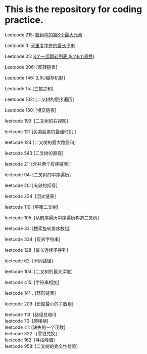 # This is the repository for coding practice.
Leetcode 215: [数组中的第K个最大元素](https://github.com/azpeteryang/coding-interview/blob/master/215.%E6%95%B0%E7%BB%84%E4%B8%AD%E7%AC%AC%E4%B8%AA%E6%9C%80%E5%A4%A7%E5%85%83%E7%B4%A0.md)                  

Leetcode 3: [无重复字符的最长子串](https://github.com/azpeteryang/coding-interview/blob/master/3.%E6%97%A0%E9%87%8D%E5%A4%8D%E5%AD%97%E7%AC%A6%E7%9A%84%E6%9C%80%E9%95%BF%E5%AD%90%E4%B8%B2.md)     

Leetcode 25: [K个一组翻转列表   (k个k个调换)](https://github.com/azpeteryang/coding-interview/blob/master/25.K%E4%B8%AA%E4%B8%80%E7%BB%84%E7%BF%BB%E8%BD%AC%E9%93%BE%E8%A1%A8.md)   

Leetcode 206: [反转链表]       

Leetcode 146: [LRU缓存机制]       

Leetcode 15: [三数之和]       

Leetcode 102: [二叉树的层序遍历]       

Leetcode 160: [相交链表]       

leetcode 199: [二叉树的右视图]         

leetcode 121:[买卖股票的最佳时机 ]        

leetcode 124:[二叉树的最大路径和]         

leetcode 543:[二叉树的直径]         

leetcode 21: [合并两个有序链表]         

leetcode 94: [二叉树的中序遍历]       

leetcode 20: [有效的括号]             

leetcode 234: [回文链表]             

leetcode 110: [平衡二叉树]            

leetcode 105: [从前序遍历中序遍历构造二叉树]          

leetcode 33: [搜索旋转排序数组]             

leetcode 334: [反转字符串]             

leetcode 128: [最长连续子序列]       

leetcode 62: [不同路径]             

leetcode 104: [二叉树的最大深度]       

leetcode 415: [字符串相加]       

leetcode 141：[环形链表]            

leetcode 209: [长度最小的子数组]       

leetcode 113: [路径总和II]       
leetcode 70: [爬楼梯]             
leetcode 41: [缺失的一个正数]       
leetcode 322 : [零钱兑换]       
leetcode 162: [寻找峰值]             
leetcode 958: [二叉树的完全性检验]       
